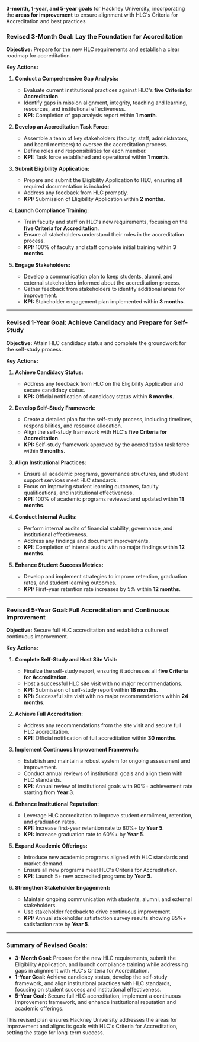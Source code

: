  **3-month, 1-year, and 5-year goals** for Hackney University, incorporating the **areas for improvement** to ensure alignment with HLC's Criteria for Accreditation and best practices

### **Revised 3-Month Goal: Lay the Foundation for Accreditation**
**Objective:** Prepare for the new HLC requirements and establish a clear roadmap for accreditation.

**Key Actions:**
1. **Conduct a Comprehensive Gap Analysis:**
   - Evaluate current institutional practices against HLC's **five Criteria for Accreditation**.
   - Identify gaps in mission alignment, integrity, teaching and learning, resources, and institutional effectiveness.
   - **KPI:** Completion of gap analysis report within **1 month**.

2. **Develop an Accreditation Task Force:**
   - Assemble a team of key stakeholders (faculty, staff, administrators, and board members) to oversee the accreditation process.
   - Define roles and responsibilities for each member.
   - **KPI:** Task force established and operational within **1 month**.

3. **Submit Eligibility Application:**
   - Prepare and submit the Eligibility Application to HLC, ensuring all required documentation is included.
   - Address any feedback from HLC promptly.
   - **KPI:** Submission of Eligibility Application within **2 months**.

4. **Launch Compliance Training:**
   - Train faculty and staff on HLC's new requirements, focusing on the **five Criteria for Accreditation**.
   - Ensure all stakeholders understand their roles in the accreditation process.
   - **KPI:** 100% of faculty and staff complete initial training within **3 months**.

5. **Engage Stakeholders:**
   - Develop a communication plan to keep students, alumni, and external stakeholders informed about the accreditation process.
   - Gather feedback from stakeholders to identify additional areas for improvement.
   - **KPI:** Stakeholder engagement plan implemented within **3 months**.

---

### **Revised 1-Year Goal: Achieve Candidacy and Prepare for Self-Study**
**Objective:** Attain HLC candidacy status and complete the groundwork for the self-study process.

**Key Actions:**
1. **Achieve Candidacy Status:**
   - Address any feedback from HLC on the Eligibility Application and secure candidacy status.
   - **KPI:** Official notification of candidacy status within **8 months**.

2. **Develop Self-Study Framework:**
   - Create a detailed plan for the self-study process, including timelines, responsibilities, and resource allocation.
   - Align the self-study framework with HLC's **five Criteria for Accreditation**.
   - **KPI:** Self-study framework approved by the accreditation task force within **9 months**.

3. **Align Institutional Practices:**
   - Ensure all academic programs, governance structures, and student support services meet HLC standards.
   - Focus on improving student learning outcomes, faculty qualifications, and institutional effectiveness.
   - **KPI:** 100% of academic programs reviewed and updated within **11 months**.

4. **Conduct Internal Audits:**
   - Perform internal audits of financial stability, governance, and institutional effectiveness.
   - Address any findings and document improvements.
   - **KPI:** Completion of internal audits with no major findings within **12 months**.

5. **Enhance Student Success Metrics:**
   - Develop and implement strategies to improve retention, graduation rates, and student learning outcomes.
   - **KPI:** First-year retention rate increases by 5% within **12 months**.

---

### **Revised 5-Year Goal: Full Accreditation and Continuous Improvement**
**Objective:** Secure full HLC accreditation and establish a culture of continuous improvement.

**Key Actions:**
1. **Complete Self-Study and Host Site Visit:**
   - Finalize the self-study report, ensuring it addresses all **five Criteria for Accreditation**.
   - Host a successful HLC site visit with no major recommendations.
   - **KPI:** Submission of self-study report within **18 months**.
   - **KPI:** Successful site visit with no major recommendations within **24 months**.

2. **Achieve Full Accreditation:**
   - Address any recommendations from the site visit and secure full HLC accreditation.
   - **KPI:** Official notification of full accreditation within **30 months**.

3. **Implement Continuous Improvement Framework:**
   - Establish and maintain a robust system for ongoing assessment and improvement.
   - Conduct annual reviews of institutional goals and align them with HLC standards.
   - **KPI:** Annual review of institutional goals with 90%+ achievement rate starting from **Year 3**.

4. **Enhance Institutional Reputation:**
   - Leverage HLC accreditation to improve student enrollment, retention, and graduation rates.
   - **KPI:** Increase first-year retention rate to 80%+ by **Year 5**.
   - **KPI:** Increase graduation rate to 60%+ by **Year 5**.

5. **Expand Academic Offerings:**
   - Introduce new academic programs aligned with HLC standards and market demand.
   - Ensure all new programs meet HLC's Criteria for Accreditation.
   - **KPI:** Launch 5+ new accredited programs by **Year 5**.

6. **Strengthen Stakeholder Engagement:**
   - Maintain ongoing communication with students, alumni, and external stakeholders.
   - Use stakeholder feedback to drive continuous improvement.
   - **KPI:** Annual stakeholder satisfaction survey results showing 85%+ satisfaction rate by **Year 5**.

---

### **Summary of Revised Goals:**
- **3-Month Goal:** Prepare for the new HLC requirements, submit the Eligibility Application, and launch compliance training while addressing gaps in alignment with HLC's Criteria for Accreditation.
- **1-Year Goal:** Achieve candidacy status, develop the self-study framework, and align institutional practices with HLC standards, focusing on student success and institutional effectiveness.
- **5-Year Goal:** Secure full HLC accreditation, implement a continuous improvement framework, and enhance institutional reputation and academic offerings.

This revised plan ensures Hackney University addresses the areas for improvement and aligns its goals with HLC's Criteria for Accreditation, setting the stage for long-term success.
